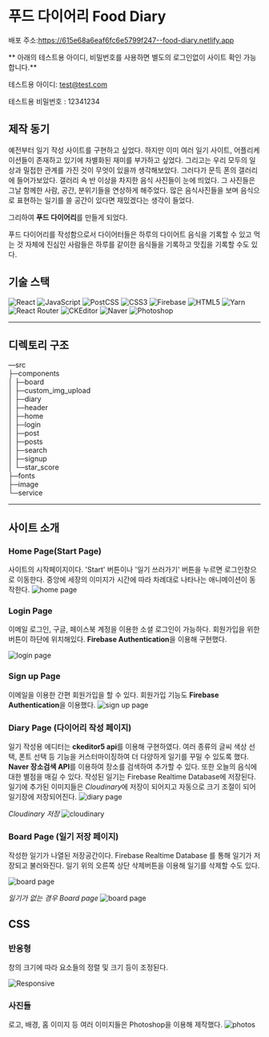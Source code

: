 # 푸드 다이어리 Food Diary

배포 주소:<https://615e68a6eaf6fc6e5799f247--food-diary.netlify.app>

** 아래의 테스트용 아이디, 비밀번호를 사용하면 별도의 로그인없이 사이트 확인 가능합니다.**

테스트용 아이디: test@test.com

테스트용 비밀번호 : 12341234

## 제작 동기

예전부터 일기 작성 사이트를 구현하고 싶었다. 하지만 이미 여러 일기 사이트, 어플리케이션들이 존재하고 있기에 차별화된 재미를 부가하고 싶었다.
그리고는 우리 모두의 일상과 밀접한 관계를 가진 것이 무엇이 있을까 생각해보았다. 그러다가 문득 폰의 갤러리에 들어가보았다. 갤러리 속 반 이상을 차지한 음식 사진들이 눈에 띄었다. 그 사진들은 그날 함께한 사람, 공간, 분위기들을 연상하게 해주었다. 많은 음식사진들을 보며 음식으로 표현하는 일기를 쓸 공간이 있다면 재밌겠다는 생각이 들었다.

그리하여 **푸드 다이어리**를 만들게 되었다.

푸드 다이어리를 작성함으로서 다이어터들은 하루의 다이어트 음식을 기록할 수 있고 먹는 것 자체에 진심인 사람들은 하루를 같이한 음식들을 기록하고 맛집을 기록할 수도 있다.

## 기술 스택

<img alt="React" src ="https://img.shields.io/badge/React-61DAFB.svg?&style=for-the-badge&logo=React&logoColor=blue"/> <img alt="JavaScript" src ="https://img.shields.io/badge/JavaScript-F7DF1E.svg?&style=for-the-badge&logo=JavaScript&logoColor=white"/> <img alt="PostCSS" src ="https://img.shields.io/badge/PostCSS-DD3A0A.svg?&style=for-the-badge&logo=PostCSS&logoColor=white"/> <img alt="CSS3" src ="https://img.shields.io/badge/CSS3-1572B6.svg?&style=for-the-badge&logo=CSS3&logoColor=white"/> <img alt="Firebase" src ="https://img.shields.io/badge/Firebase-FFCA28.svg?&style=for-the-badge&logo=Firebase&logoColor=white"/> <img alt="HTML5" src ="https://img.shields.io/badge/HTML5-E34F26.svg?&style=for-the-badge&logo=HTML5&logoColor=white"/> <img alt="Yarn" src ="https://img.shields.io/badge/Yarn-2C8EBB.svg?&style=for-the-badge&logo=Yarn&logoColor=white"/> <img alt="React Router" src ="https://img.shields.io/badge/ReactRouter-CA4245.svg?&style=for-the-badge&logo=React-Router&logoColor=white"/> <img alt="CKEditor" src ="https://img.shields.io/badge/CKEditor-0287D0.svg?&style=for-the-badge&logo=CKEditor4&logoColor=white"/> <img alt="Naver" src ="https://img.shields.io/badge/Naver-03C75A.svg?&style=for-the-badge&logo=Naver&logoColor=white"/> <img alt="Photoshop" src ="https://img.shields.io/badge/Photoshop-31A8FF.svg?&style=for-the-badge&logo=adobe-Photoshop&logoColor=black"/>

---

## 디렉토리 구조

—src  
├─components  
│ ├─board  
│ ├─custom_img_upload  
│ ├─diary  
│ ├─header  
│ ├─home  
│ ├─login  
│ ├─post  
│ ├─posts  
│ ├─search  
│ ├─signup  
│ └─star_score  
├─fonts  
├─image  
└─service

---

## 사이트 소개

### Home Page(Start Page)

사이트의 시작페이지이다. 'Start' 버튼이나 '일기 쓰러가기' 버튼을 누르면 로그인창으로 이동한다.
중앙에 세장의 이미지가 시간에 따라 차례대로 나타나는 애니메이션이 동작한다.
![home page](src/image/readme_home.PNG)

### Login Page

이메일 로그인, 구글, 페이스북 계정을 이용한 소셜 로그인이 가능하다.
회원가입을 위한 버튼이 하단에 위치해있다.
**Firebase Authentication**을 이용해 구현했다.

![login page](src/image/reademe_login.PNG)

### Sign up Page

이메일을 이용한 간편 회원가입을 할 수 있다. 회원가입 기능도 **Firebase Authentication**을 이용했다.
![sign up page](src/image/readme_signup.PNG)

### Diary Page (다이어리 작성 페이지)

일기 작성용 에디터는 **ckeditor5 api**를 이용해 구현하였다. 여러 종류의 글씨 색상 선택, 폰트 선택 등 기능을 커스터마이징하여 더 다양하게 일기를 꾸밀 수 있도록 했다.
**Naver 장소검색 API**를 이용하여 장소를 검색하여 추가할 수 있다. 또한 오늘의 음식에 대한 별점을 매길 수 있다. 작성된 일기는 Firebase Realtime Database에 저장된다. 일기에 추가된 이미지들은 *Cloudinary*에 저장이 되어지고 자동으로 크기 조절이 되어 일기장에 저장되어진다.
![diary page](src/image/readme_diary.PNG)

_Cloudinary 저장_
![cloudinary](src/image/readme_cloudinary.PNG)

### Board Page (일기 저장 페이지)

작성한 일기가 나열된 저장공간이다. Firebase Realtime Database 를 통해 일기가 저장되고 불러와진다. 일기 위의 오른쪽 상단 삭제버튼을 이용해 일기를 삭제할 수도 있다.

![board page](src/image/readme_board.PNG)

_일기가 없는 경우 Board page_
![board page](src/image/readme_board_nopost.PNG)

## CSS

### 반응형

창의 크기에 따라 요소들의 정렬 및 크기 등이 조정된다.

![Responsive](src/image/readme_responsive.jpg)

### 사진들

로고, 배경, 홈 이미지 등 여러 이미지들은 Photoshop을 이용해 제작했다.
![photos](src/image/readme_photoshop.jpg)
